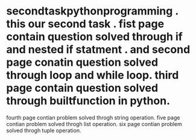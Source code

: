 # secondtaskpythonprogramming . this   our     second  task . fist    page   contain  question    solved      through    if   and     nested     if     statment  .    and    second       page   conatin    question    solved    through   loop   and  while  loop. third    page     contain      question    solved   through   builtfunction  in python.  
fourth    page     contian    problem     solved    throgh  string operation.
five    page     contian    problem     solved    throgh  list  operation.
six    page     contian    problem     solved    throgh  tuple  operation.
